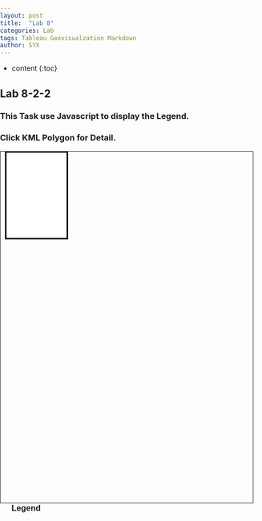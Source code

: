 ```yaml
---
layout: post
title:  "Lab 8"
categories: Lab
tags: Tableau Geovisualzation Markdown
author: SYX
---
```


* content
{:toc}

## Lab 8-2-2

### This Task use Javascript to display the Legend.
### Click KML Polygon for Detail.
<html>
  <head>
    <meta name="viewport" content="initial-scale=1.0, user-scalable=no">
    <meta charset="utf-8">
    <title>KML With Legend</title>
    <style>
      html, body {
        height: 370px;
        padding: 0;
        margin: 0;
        }
      #map {
       height: 700px;
       width: 100%;
       overflow: hidden;
       float: left;
       border: thin solid #333;
       }
      #legend {
        font-family: Arial, sans-serif;
        background: #fff;
        padding: 10px;
        margin: 10px;
        border: 3px solid #000;
        height: 150px;
        width: 100px;
      }
    </style>
  </head>

  <body>
    <div id="map"></div>
    <div id="legend"><h3>Legend</h3></div>

<script>
      var map;
      var src = 'https://raw.githubusercontent.com/861/861.github.io/master/_posts/Lab8_Community_Area.kmz';

      function initMap() {
        map = new google.maps.Map(document.getElementById('map'), {
          center: new google.maps.LatLng(41.881832, -87.623177),
          zoom: 1,
          mapTypeId: 'terrain'
        });
      

        var kmlLayer = new google.maps.KmlLayer(src, {
          suppressInfoWindows: false,
          preserveViewport: false,
          map: map
        });


        var infowindow = new google.maps.InfoWindow({
            pixelOffset: new google.maps.Size(300, 0),
        });

        kmlLayer.addListener( "click", showInContentWindow);

        function showInContentWindow(kmlEvent) {
            var content = "<div>" + kmlEvent.featureData.description + "</div>";
            infowindow.setOptions({
                pixelOffset:kmlEvent.pixelOffset,
                content: content
            });
            infowindow.open(map);
        }
        

        var iconBase = 'https://raw.githubusercontent.com/861/861.github.io/master/_posts/';
        var icons = {
          Legend9134: {
            name: '9-134',
            icon: iconBase + '9-134.png'
          },
          Legend135304: {
            name: '135-304',
            icon: iconBase + '135-304.png'
          },
          Legend305562: {
            name: '305-562',
            icon: iconBase + '305-562.png'
          },
          Legend5631119: {
            name: '563-1119',
            icon: iconBase + '563-1119.png'
          },
          Legend11201980: {
            name: '1120-1980',
            icon: iconBase + '1120-1980.png'
          }
        };


        var legend = document.getElementById('legend');
        for (var key in icons) {
          var type = icons[key];
          var name = type.name;
          var icon = type.icon;
          var div = document.createElement('div');
          div.innerHTML = '<img src="' + icon + '" width="40" height="20"> ' + name;
          legend.appendChild(div);
        }

        map.controls[google.maps.ControlPosition.RIGHT_BOTTOM].push(legend);
      }
</script>
<script async defer
    src="https://maps.googleapis.com/maps/api/js?key=AIzaSyAi-xKFQ-Ya60i9h1le0s3PLoI8deOg7TU&callback=initMap">
</script>
</body>
</html>